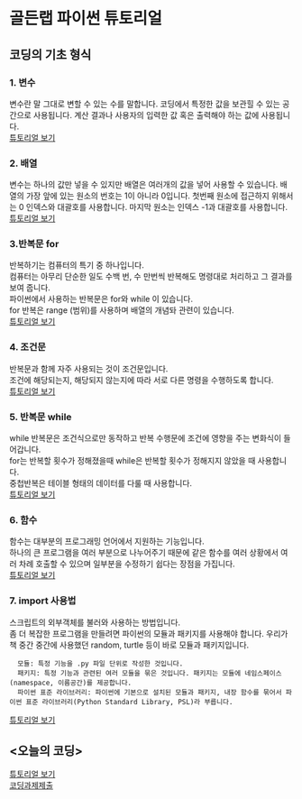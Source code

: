 # 골든랩 파이썬 튜토리얼

## 코딩의 기초 형식

### 1. 변수

변수란 말 그대로 변할 수 있는 수를 말합니다. 코딩에서 특정한 값을 보관힐 수 있는 공간으로 사용됩니다. 계산 결과나 사용자의 입력한 값 혹은 출력해야 하는 값에 사용됩니다.   
[튜토리얼 보기](undefined/index.md)

### 2. 배열

변수는 하나의 값만 넣을 수 있지만 배열은 여러개의 값을 넣어 사용할 수 있습니다. 배열의 가장 앞에 있는 원소의 번호는 1이 아니라 0입니다. 첫번째 원소에 접근하지 위해서는 0 인덱스와 대괄호를 사용합니다. 마지막 원소는 인덱스 -1과 대괄호를 사용합니다.  
[튜토리얼 보기](undefined/index-1.md)

### 3.반복문 for

반복하기는 컴퓨터의 특기 중 하나입니다.  
컴퓨터는 아무리 단순한 일도 수백 번, 수 만번씩 반복해도 명령대로 처리하고 그 결과를 보여 줍니다.  
파이썬에서 사용하는 반복문은 for와 while 이 있습니다.  
for 반복은 range (범위)를 사용하며 배열의 개념돠 관련이 있습니다.  
[튜토리얼 보기](undefined/index-2.md)

### 4. 조건문

반복문과 함께 자주 사용되는 것이 조건문입니다.  
조건에 해당되는지, 해당되지 않는지에 따라 서로 다른 명령을 수행하도록 합니다.   
[튜토리얼 보기](undefined/index-3.md)  

### 5. 반복문 while  

while 반복문은 조건식으로만 동작하고 반복 수행문에 조건에 영향을 주는 변화식이 들어갑니다.  
for는 반복할 횟수가 정해졌을때 while은 반복할 횟수가 정해지지 않았을 때 사용합니다.  
중첩반복은 테이블 형태의 데이터를 다룰 때 사용합니다.  
[튜토리얼 보기](undefined/index-4.md)     

### 6. 함수

함수는 대부분의 프로그래밍 언어에서 지원하는 기능입니다.  
하나의 큰 프로그램을 여러 부분으로 나누어주기 때문에 같은 함수를 여러 상황에서 여러 차례 호출할 수 있으며 일부분을 수정하기 쉽다는 장점을 가집니다.  
[튜토리얼 보기](undefined/index-5.md)  

### 7. import 사용법

스크립트의 외부객체를 불러와 사용하는 방법입니다.    
좀 더 복잡한 프로그램을 만들려면 파이썬의 모듈과 패키지를 사용해야 합니다. 우리가 책 중간 중간에 사용했던 random, turtle 등이 바로 모듈과 패키지입니다.  
```
  모듈: 특정 기능을 .py 파일 단위로 작성한 것입니다.  
  패키지: 특정 기능과 관련된 여러 모듈을 묶은 것입니다. 패키지는 모듈에 네임스페이스(namespace, 이름공간)를 제공합니다.  
  파이썬 표준 라이브러리: 파이썬에 기본으로 설치된 모듈과 패키지, 내장 함수를 묶어서 파이썬 표준 라이브러리(Python Standard Library, PSL)라 부릅니다.  
```   
[튜토리얼 보기](undefined/index-6.md)


## <오늘의 코딩>   

[튜토리얼 보기](undefined/index-7.md)  
[코딩과제제출](https://forms.gle/9MdpUiMauamoSEb97)

